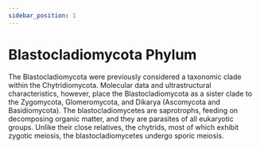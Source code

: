 ```yaml
---
sidebar_position: 1
---
```

# Blastocladiomycota Phylum

The Blastocladiomycota were previously considered a taxonomic clade within the Chytridiomycota. Molecular data and ultrastructural characteristics, however, place the Blastocladiomycota as a sister clade to the Zygomycota, Glomeromycota, and Dikarya (Ascomycota and Basidiomycota). The blastocladiomycetes are saprotrophs, feeding on decomposing organic matter, and they are parasites of all eukaryotic groups. Unlike their close relatives, the chytrids, most of which exhibit zygotic meiosis, the blastocladiomycetes undergo sporic meiosis.